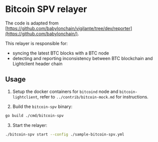 # Bitcoin SPV relayer

The code is adapted from [https://github.com/babylonchain/vigilante/tree/dev/reporter](https://github.com/babylonchain/).

This relayer is responsible for:

- syncing the latest BTC blocks with a BTC node
- detecting and reporting inconsistency between BTC blockchain and Lightclient header chain

## Usage

1. Setup the docker containers for `bitcoind` node and `bitcoin-lightclient`, refer to `../contrib/bitcoin-mock.md` for instructions.

2. Build the `bitcoin-spv` binary:

```bash
go build ./cmd/bitcoin-spv
```

3. Start the relayer:

```bash
./bitcoin-spv start --config ./sample-bitcoin-spv.yml
```
